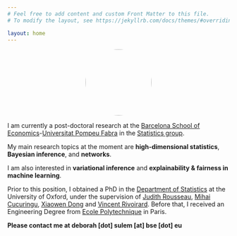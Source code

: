 ```yaml
---
# Feel free to add content and custom Front Matter to this file.
# To modify the layout, see https://jekyllrb.com/docs/themes/#overriding-theme-defaults

layout: home
---
```


<p align="center">
  <img src="../images/IMG_20210630_085720.jpg" class="pull-left" style="text-align:center; height:150px; width:150px; border-radius:100%"/>
</p>


I am currently a post-doctoral research at the [Barcelona School of Economics](https://bse.eu/)-[Universitat Pompeu Fabra](https://www.upf.edu/) in the [Statistics group](https://sites.google.com/view/stats-upf/).

My main research topics at the moment are **high-dimensional statistics**, **Bayesian inference**, and **networks**.

I am also interested in **variational inference** and **explainability & fairness in machine learning**.

Prior to this position, I obtained a PhD in the [Department of Statistics](http://www.stats.ox.ac.uk/) at the University of Oxford, under the supervision of [Judith Rousseau](http://www.stats.ox.ac.uk/~rousseau/), [Mihai Cucuringu](http://www.stats.ox.ac.uk/~cucuringu), [Xiaowen Dong](https://web.media.mit.edu/~xdong/) and [Vincent Rivoirard](https://www.ceremade.dauphine.fr/~rivoirar/).
Before that, I received an Engineering Degree from [Ecole Polytechnique](https://www.polytechnique.edu/) in Paris. 


**Please contact me at deborah [dot] sulem [at] bse [dot] eu**
